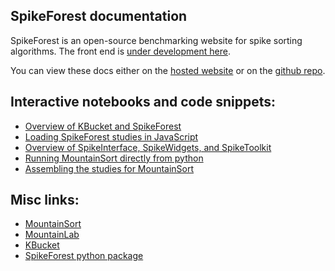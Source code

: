 ## SpikeForest documentation

SpikeForest is an open-source benchmarking website for spike sorting algorithms. The front end is [under development here](https://github.com/elovero/spikeforest).

You can view these docs either on the [hosted website](https://users.flatironinstitute.org/~magland/docs/) or on the [github repo](https://github.com/magland/docs/blob/master/docs/index.md).

## Interactive notebooks and code snippets:

* [Overview of KBucket and SpikeForest](https://gist.github.com/magland/318c7bc43df9dd528f667589eaa2482d)
* [Loading SpikeForest studies in JavaScript](https://runkit.com/magland/load-spikeforest-studies-from-spikeforest)
* [Overview of SpikeInterface, SpikeWidgets, and SpikeToolkit](https://gist.github.com/magland/e43542fe2dfe856fd04903b9ff1f8e4e)
* [Running MountainSort directly from python](https://gist.github.com/magland/ee686398228a16adf8b95af4edde096b)
* [Assembling the studies for MountainSort](https://gist.github.com/magland/4b97b837c594469e48b405066aa5bca5)

## Misc links:

* [MountainSort](mountainsort.md)
* [MountainLab](mountainlab.md)
* [KBucket](kbucket.md)
* [SpikeForest python package](https://github.com/magland/spikeforest)
